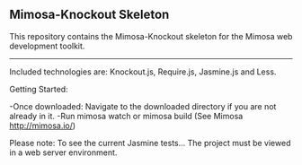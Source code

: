 Mimosa-Knockout Skeleton
------------------------

This repository contains the Mimosa-Knockout skeleton for the Mimosa web development toolkit.

------------------------

Included technologies are: Knockout.js, Require.js, Jasmine.js and Less.

Getting Started:

-Once downloaded: Navigate to the downloaded directory if you are not already in it.
-Run mimosa watch or mimosa build (See Mimosa http://mimosa.io/)


Please note: To see the current Jasmine tests... The project must be viewed in a web server environment.